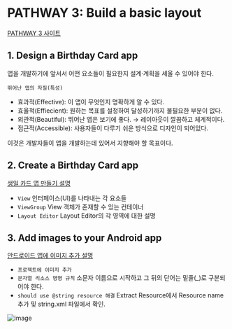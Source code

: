 # PATHWAY 3: Build a basic layout
[PATHWAY 3 사이트](https://developer.android.com/courses/pathways/android-basics-kotlin-three)

## 1. Design a Birthday Card app
앱을 개발하기에 앞서서 어떤 요소들이 필요한지 설계·계획을 세울 수 있어야 한다.

`뛰어난 앱의 자질(특성)`
- 효과적(Effective): 이 앱이 무엇인지 명확하게 알 수 있다.
- 효율적(Effiecient): 원하는 목표를 설정하여 달성하기까지 불필요한 부분이 없다.
- 외관적(Beautiful): 뛰어난 앱은 보기에 좋다. → 레이아웃이 깔끔하고 체계적이다.
- 접근적(Accessible): 사용자들이 다루기 쉬운 방식으로 디자인이 되어있다.

이것은 개발자들이 앱을 개발하는데 있어서 지향해야 할 목표이다.

## 2. Create a Birthday Card app
[생일 카드 앱 만들기 설명](https://developer.android.com/codelabs/basic-android-kotlin-training-birthday-card-app?continue=https%3A%2F%2Fdeveloper.android.com%2Fcourses%2Fpathways%2Fandroid-basics-kotlin-three%23codelab-https%3A%2F%2Fdeveloper.android.com%2Fcodelabs%2Fbasic-android-kotlin-training-birthday-card-app#0)

- `View` 인터페이스(UI)를 나타내는 각 요소들
- `ViewGroup` View 객체가 존재할 수 있는 컨테이너
- `Layout Editor` Layout Editor의 각 영역에 대한 설명

## 3. Add images to your Android app
[안드로이드 앱에 이미지 추가 설명](https://developer.android.com/codelabs/basic-android-kotlin-training-birthday-card-app-image?continue=https%3A%2F%2Fdeveloper.android.com%2Fcourses%2Fpathways%2Fandroid-basics-kotlin-three%23codelab-https%3A%2F%2Fdeveloper.android.com%2Fcodelabs%2Fbasic-android-kotlin-training-birthday-card-app-image#0)

- `프로젝트에 이미지 추가`
- `문자열 리소스 명명 규칙` 소문자 이름으로 시작하고 그 뒤의 단어는 밑줄(_)로 구분되어야 한다.
- `should use @string resource 해결` Extract Resource에서 Resource name추가 및 string.xml 파일에서 확인.

![image](https://user-images.githubusercontent.com/52282493/129652762-3a228b21-b4f0-46e6-b638-6b42faa5d646.png)

